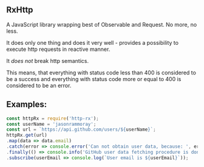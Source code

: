 ## RxHttp
A JavaScript library wrapping best of Observable and Request.
No more, no less.

It does only one thing and does it very well - provides a possibility to execute http requests in reactive manner.

It *does not* break http semantics.

This means, that everything with status code less than 400 is considered to be a success and everything with status code more or equal to 400 is considered to be an error.
## Examples:
```js
const httpRx = require('http-rx');
const userName = 'jasonrammoray';
const url = `https://api.github.com/users/${userName}`;
httpRx.get(url)
.map(data => data.email)
.catch(error => console.error('Can not obtain user data, because: ', error))
.finally(() => console.info('GitHub user data fetching procedure is done'))
.subscribe(userEmail => console.log(`User email is ${userEmail}`));
```
